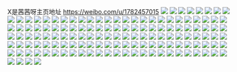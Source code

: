 X是茜茜呀主页地址 https://weibo.com/u/1782457015 
![](https://wx4.sinaimg.cn/mw2000/6a3e22b7ly1h84mlcx01oj22612w17wl.jpg) 
![](https://wx4.sinaimg.cn/mw2000/6a3e22b7ly1h84mlhfh6yj22c0340qv9.jpg) 
![](https://wx4.sinaimg.cn/mw2000/6a3e22b7ly1h84mlk1aiwj21o0280kjm.jpg) 
![](https://wx4.sinaimg.cn/mw2000/6a3e22b7ly1h84ml7jc55j21o0280x6p.jpg) 
![](https://wx4.sinaimg.cn/mw2000/6a3e22b7ly1h84mlq4ks9j20zg0zgdqj.jpg) 
![](https://wx4.sinaimg.cn/mw2000/6a3e22b7ly1h84mm7f7iyj20tu13u127.jpg) 
![](https://wx4.sinaimg.cn/mw2000/6a3e22b7ly1h84mlnk1f3j22c03407wj.jpg) 
![](https://wx4.sinaimg.cn/mw2000/6a3e22b7ly1h84mlp9p3bj22c0340npe.jpg) 
![](https://wx4.sinaimg.cn/mw2000/6a3e22b7ly1h84mmvv70ej20tu13uajn.jpg) 
![](https://wx4.sinaimg.cn/mw2000/6a3e22b7ly1h814xuq45yj22c0340hdu.jpg) 
![](https://wx4.sinaimg.cn/mw2000/6a3e22b7ly1h814ya6878j22c03401kz.jpg) 
![](https://wx4.sinaimg.cn/mw2000/6a3e22b7ly1h8150hugpqj20u211s11q.jpg) 
![](https://wx4.sinaimg.cn/mw2000/6a3e22b7ly1h8150jeg39j20tu13uai7.jpg) 
![](https://wx4.sinaimg.cn/mw2000/6a3e22b7ly1h814yxd6j6j22c03407wj.jpg) 
![](https://wx4.sinaimg.cn/mw2000/6a3e22b7ly1h8150kxfq4j20tu13u7ce.jpg) 
![](https://wx4.sinaimg.cn/mw2000/6a3e22b7ly1h8150r02x1j20tu13utfn.jpg) 
![](https://wx4.sinaimg.cn/mw2000/6a3e22b7ly1h8011hmrskj22c035m7wn.jpg) 
![](https://wx4.sinaimg.cn/mw2000/6a3e22b7ly1h8011ronfyj22c03401l0.jpg) 
![](https://wx4.sinaimg.cn/mw2000/6a3e22b7ly1h80123wvztj22c0340b2d.jpg) 
![](https://wx4.sinaimg.cn/mw2000/6a3e22b7ly1h8012ex323j22c036iu11.jpg) 
![](https://wx4.sinaimg.cn/mw2000/6a3e22b7ly1h8012l85hfj21o02807wj.jpg) 
![](https://wx4.sinaimg.cn/mw2000/6a3e22b7ly1h8010ylyp3j21o0280npe.jpg) 
![](https://wx4.sinaimg.cn/mw2000/6a3e22b7ly1h8012mbrpyj21o0280hdt.jpg) 
![](https://wx4.sinaimg.cn/mw2000/6a3e22b7ly1h8012zh7noj22c03404qr.jpg) 
![](https://wx4.sinaimg.cn/mw2000/6a3e22b7ly1h7hmymmg5tj21o02801ky.jpg) 
![](https://wx4.sinaimg.cn/mw2000/6a3e22b7ly1h7hmywbl8rj21o0280kjm.jpg) 
![](https://wx4.sinaimg.cn/mw2000/6a3e22b7ly1h7hmz6wtuuj21o02804qq.jpg) 
![](https://wx4.sinaimg.cn/mw2000/6a3e22b7ly1h7hmxovzujj22c03401l3.jpg) 
![](https://wx4.sinaimg.cn/mw2000/6a3e22b7ly1h7hmybcp8qj22c03401l1.jpg) 
![](https://wx4.sinaimg.cn/mw2000/6a3e22b7ly1h7hmziie22j22c0340x6q.jpg) 
![](https://wx4.sinaimg.cn/mw2000/6a3e22b7ly1h7hmzgdlffj22c0340e85.jpg) 
![](https://wx4.sinaimg.cn/mw2000/6a3e22b7ly1h7hmzn8nf5j23402c0qv6.jpg) 
![](https://wx4.sinaimg.cn/mw2000/6a3e22b7ly1h7hmzopactj21o0280kjl.jpg) 
![](https://wx4.sinaimg.cn/mw2000/6a3e22b7ly1h6k6bdsznzj21401e0tdw.jpg) 
![](https://wx4.sinaimg.cn/mw2000/6a3e22b7ly1h6k6byvy0nj22801o0tfw.jpg) 
![](https://wx4.sinaimg.cn/mw2000/6a3e22b7ly1h6k6fhgl2aj20u0140k3x.jpg) 
![](https://wx4.sinaimg.cn/mw2000/6a3e22b7ly1h6k6exl5moj20u01hck4y.jpg) 
![](https://wx4.sinaimg.cn/mw2000/6a3e22b7ly1h6k6bchjm0j22802yox6q.jpg) 
![](https://wx4.sinaimg.cn/mw2000/6a3e22b7ly1h6k6cyumf5j20tu13uaim.jpg) 
![](https://wx4.sinaimg.cn/mw2000/6a3e22b7ly1h6k6cfr1oqj20u01hck6v.jpg) 
![](https://wx4.sinaimg.cn/mw2000/6a3e22b7ly1h6k6dkjze2j20pa0xp79s.jpg) 
![](https://wx4.sinaimg.cn/mw2000/6a3e22b7ly1h6k6duuz7bj20tu13uqao.jpg) 
![](https://wx4.sinaimg.cn/mw2000/6a3e22b7ly1h5c3bvf1uqj22a3340qv8.jpg) 
![](https://wx4.sinaimg.cn/mw2000/6a3e22b7ly1h5c3bwvdhjj22c0340u0z.jpg) 
![](https://wx4.sinaimg.cn/mw2000/6a3e22b7ly1h5c3by3fn6j22c0340u0z.jpg) 
![](https://wx4.sinaimg.cn/mw2000/6a3e22b7ly1h5c3bzt5wsj22c0340hdv.jpg) 
![](https://wx4.sinaimg.cn/mw2000/6a3e22b7ly1h5c3c1ajhij22c0340x6r.jpg) 
![](https://wx4.sinaimg.cn/mw2000/6a3e22b7ly1h5c3c3lek7j22c0340u0z.jpg) 
![](https://wx4.sinaimg.cn/mw2000/6a3e22b7ly1h5c3c6kapnj22c0340x6r.jpg) 
![](https://wx4.sinaimg.cn/mw2000/6a3e22b7ly1h5c3cylwqfj22c0340x6q.jpg) 
![](https://wx4.sinaimg.cn/mw2000/6a3e22b7ly1h52s31ti2aj22br2xjnpf.jpg) 
![](https://wx4.sinaimg.cn/mw2000/6a3e22b7ly1h52s32lx9gj22bo340e82.jpg) 
![](https://wx4.sinaimg.cn/mw2000/6a3e22b7ly1h52s3avn4ej23402c0x6q.jpg) 
![](https://wx4.sinaimg.cn/mw2000/6a3e22b7ly1h52s3dr1tlj22c03401l0.jpg) 
![](https://wx4.sinaimg.cn/mw2000/6a3e22b7ly1h52s358qidj20zg1bawie.jpg) 
![](https://wx4.sinaimg.cn/mw2000/6a3e22b7ly1h52s3e2plsj20zg1bagon.jpg) 
![](https://wx4.sinaimg.cn/mw2000/6a3e22b7ly1h52s3erz3oj20zg1batcs.jpg) 
![](https://wx4.sinaimg.cn/mw2000/6a3e22b7ly1h4usk5pk01j22c0340qv9.jpg) 
![](https://wx4.sinaimg.cn/mw2000/6a3e22b7ly1h4usk8ep0aj22c0340x6u.jpg) 
![](https://wx4.sinaimg.cn/mw2000/6a3e22b7ly1h4uskb1ev3j22c0340b2d.jpg) 
![](https://wx4.sinaimg.cn/mw2000/6a3e22b7ly1h4usk3mnwdj22c03407wm.jpg) 
![](https://wx4.sinaimg.cn/mw2000/6a3e22b7ly1h4uskd7wiwj22c03407wl.jpg) 
![](https://wx4.sinaimg.cn/mw2000/6a3e22b7ly1h4usllzi0dj21o0280u0x.jpg) 
![](https://wx4.sinaimg.cn/mw2000/6a3e22b7ly1h4ravuqzxrj22c0340nph.jpg) 
![](https://wx4.sinaimg.cn/mw2000/6a3e22b7ly1h4ravyrjw7j22c0340e84.jpg) 
![](https://wx4.sinaimg.cn/mw2000/6a3e22b7ly1h4raysh4gtj20tu13uaoz.jpg) 
![](https://wx4.sinaimg.cn/mw2000/6a3e22b7ly1h4razj7tdwj20mi0u0dpa.jpg) 
![](https://wx4.sinaimg.cn/mw2000/6a3e22b7ly1h4rawizpujj21o02801ky.jpg) 
![](https://wx4.sinaimg.cn/mw2000/6a3e22b7ly1h4rawgmdr4j21o0280hdu.jpg) 
![](https://wx4.sinaimg.cn/mw2000/6a3e22b7ly1h4rawmkpw5j22c0340kjn.jpg) 
![](https://wx4.sinaimg.cn/mw2000/6a3e22b7ly1h4rayadr8xj21400u0apd.jpg) 
![](https://wx4.sinaimg.cn/mw2000/6a3e22b7ly1h4c8h0i262j22c0340e85.jpg) 
![](https://wx4.sinaimg.cn/mw2000/6a3e22b7ly1h4c8h1kew1j22c0340e82.jpg) 
![](https://wx4.sinaimg.cn/mw2000/6a3e22b7ly1h4c8gwlqzcj22c0340kjn.jpg) 
![](https://wx4.sinaimg.cn/mw2000/6a3e22b7ly1h4c8h4xuupj21o02801ky.jpg) 
![](https://wx4.sinaimg.cn/mw2000/6a3e22b7ly1h4c8h6d5l5j21o0280x6p.jpg) 
![](https://wx4.sinaimg.cn/mw2000/6a3e22b7ly1h4c8h3m94uj22c0340x6p.jpg) 
![](https://wx4.sinaimg.cn/mw2000/6a3e22b7ly1h4578btp5cj22801o0x6p.jpg) 
![](https://wx4.sinaimg.cn/mw2000/6a3e22b7ly1h457871zapj21o0280u0x.jpg) 
![](https://wx4.sinaimg.cn/mw2000/6a3e22b7ly1h45785kx11j21o0280u0x.jpg) 
![](https://wx4.sinaimg.cn/mw2000/6a3e22b7ly1h457884t2uj22c0340kjm.jpg) 
![](https://wx4.sinaimg.cn/mw2000/6a3e22b7ly1h45783veh6j22c03404qs.jpg) 
![](https://wx4.sinaimg.cn/mw2000/6a3e22b7ly1h4578997hvj22c0340x6q.jpg) 
![](https://wx4.sinaimg.cn/mw2000/6a3e22b7ly1h4578ai89oj21o0280hdt.jpg) 
![](https://wx4.sinaimg.cn/mw2000/6a3e22b7ly1h4578cl2mqj22801o0u0x.jpg) 
![](https://wx4.sinaimg.cn/mw2000/6a3e22b7ly1h4578d49szj21o0280hdt.jpg) 
![](https://wx4.sinaimg.cn/mw2000/6a3e22b7ly1h42wvxn1p5j20zo2561fe.jpg) 
![](https://wx4.sinaimg.cn/mw2000/6a3e22b7ly1h42wvyuni8j20zo256nnw.jpg) 
![](https://wx4.sinaimg.cn/mw2000/6a3e22b7ly1h42wvzmowfj20zo2567ri.jpg) 
![](https://wx4.sinaimg.cn/mw2000/6a3e22b7ly1h3lssscfmrj21o0280npd.jpg) 
![](https://wx4.sinaimg.cn/mw2000/6a3e22b7ly1h3lssvz83uj224m2u5npe.jpg) 
![](https://wx4.sinaimg.cn/mw2000/6a3e22b7ly1h3lssq9al1j21o0280hdt.jpg) 
![](https://wx4.sinaimg.cn/mw2000/6a3e22b7ly1h3lst4xq2vj20mi0u047d.jpg) 
![](https://wx4.sinaimg.cn/mw2000/6a3e22b7ly1h3eu6ydrq8j22c0340npg.jpg) 
![](https://wx4.sinaimg.cn/mw2000/6a3e22b7ly1h3eu70gabtj22c0340nph.jpg) 
![](https://wx4.sinaimg.cn/mw2000/6a3e22b7ly1h3eu72n7pyj22c0340qv8.jpg) 
![](https://wx4.sinaimg.cn/mw2000/6a3e22b7ly1h3eu742o8hj22c0340hdv.jpg) 
![](https://wx4.sinaimg.cn/mw2000/6a3e22b7ly1h3eu75ftx1j22c0340b2b.jpg) 
![](https://wx4.sinaimg.cn/mw2000/6a3e22b7ly1h3eu76hk2ij21o02801ky.jpg) 
![](https://wx4.sinaimg.cn/mw2000/6a3e22b7ly1h3eu793ewdj21o02801ky.jpg) 
![](https://wx4.sinaimg.cn/mw2000/6a3e22b7ly1h38vjvitw0j21o0280qv5.jpg) 
![](https://wx4.sinaimg.cn/mw2000/6a3e22b7ly1h38vjusfqcj21o0280hdt.jpg) 
![](https://wx4.sinaimg.cn/mw2000/6a3e22b7ly1h38vjw4m09j21o0280hdt.jpg) 
![](https://wx4.sinaimg.cn/mw2000/6a3e22b7ly1h38vjxeeqmj21o0280npd.jpg) 
![](https://wx4.sinaimg.cn/mw2000/6a3e22b7ly1h38vjwsi6ej21o0280kjl.jpg) 
![](https://wx4.sinaimg.cn/mw2000/6a3e22b7ly1h38vlx4r8hj22c0340npe.jpg) 
![](https://wx4.sinaimg.cn/mw2000/6a3e22b7ly1h38vlycfl7j21o0280hdt.jpg) 
![](https://wx4.sinaimg.cn/mw2000/6a3e22b7ly1h38vlyx18aj21o0280kjl.jpg) 
![](https://wx4.sinaimg.cn/mw2000/6a3e22b7ly1h38vlw7xt6j20i60j2q4z.jpg) 
![](https://wx4.sinaimg.cn/mw2000/6a3e22b7ly1h35e4inm8sj21o02801ky.jpg) 
![](https://wx4.sinaimg.cn/mw2000/6a3e22b7ly1h35e4jg9p0j21o02801ky.jpg) 
![](https://wx4.sinaimg.cn/mw2000/6a3e22b7ly1h35e4k62awj21o0280x6p.jpg) 
![](https://wx4.sinaimg.cn/mw2000/6a3e22b7ly1h35e4kzmkdj21o0280x6p.jpg) 
![](https://wx4.sinaimg.cn/mw2000/6a3e22b7ly1h35e4ps5b0j22c0340e82.jpg) 
![](https://wx4.sinaimg.cn/mw2000/6a3e22b7ly1h35e4r4m1kj22c0340x6q.jpg) 
![](https://wx4.sinaimg.cn/mw2000/6a3e22b7ly1h35e4heyyej22c0340x6q.jpg) 
![](https://wx4.sinaimg.cn/mw2000/6a3e22b7ly1h35e4obamwj22c0340x6q.jpg) 
![](https://wx4.sinaimg.cn/mw2000/6a3e22b7ly1h2uzd7ailgj22tc480b2c.jpg) 
![](https://wx4.sinaimg.cn/mw2000/6a3e22b7ly1h2uzdfwntvj22tc480npi.jpg) 
![](https://wx4.sinaimg.cn/mw2000/6a3e22b7ly1h2uzeeubvdj22tc480hdx.jpg) 
![](https://wx4.sinaimg.cn/mw2000/6a3e22b7ly1h2uzcfljx6j223u35s000.jpg) 
![](https://wx4.sinaimg.cn/mw2000/6a3e22b7ly1h2uzcvuwndj22tc480hdy.jpg) 
![](https://wx4.sinaimg.cn/mw2000/6a3e22b7ly1h2uzdnsfb6j223u35shdu.jpg) 
![](https://wx4.sinaimg.cn/mw2000/6a3e22b7ly1h2uzdync45j223u35s7wj.jpg) 
![](https://wx4.sinaimg.cn/mw2000/6a3e22b7ly1h2uze4uuwjj223u35shdu.jpg) 
![](https://wx4.sinaimg.cn/mw2000/6a3e22b7ly1h2uzc51v81j223u35shdu.jpg) 
![](https://wx4.sinaimg.cn/mw2000/6a3e22b7ly1h2u01vdh5fj20u0140q9w.jpg) 
![](https://wx4.sinaimg.cn/mw2000/6a3e22b7ly1h2u01v265kj20u01407e2.jpg) 
![](https://wx4.sinaimg.cn/mw2000/6a3e22b7ly1h2u01vkjayj20u0140k5j.jpg) 
![](https://wx4.sinaimg.cn/mw2000/6a3e22b7ly1h2u01vv9buj20u0140dmm.jpg) 
![](https://wx4.sinaimg.cn/mw2000/6a3e22b7ly1h2shjt055sj223u35s1ky.jpg) 
![](https://wx4.sinaimg.cn/mw2000/6a3e22b7ly1h2shjutjenj223u35se81.jpg) 
![](https://wx4.sinaimg.cn/mw2000/6a3e22b7ly1h2shjwnat9j223u35snpd.jpg) 
![](https://wx4.sinaimg.cn/mw2000/6a3e22b7ly1h2shk0c53uj223u35s7wi.jpg) 
![](https://wx4.sinaimg.cn/mw2000/6a3e22b7ly1h2shk2623xj223u35sqv5.jpg) 
![](https://wx4.sinaimg.cn/mw2000/6a3e22b7ly1h2shjoqmjcj223u35s1ky.jpg) 
![](https://wx4.sinaimg.cn/mw2000/6a3e22b7ly1h2shk4w0pfj223u35se82.jpg) 

